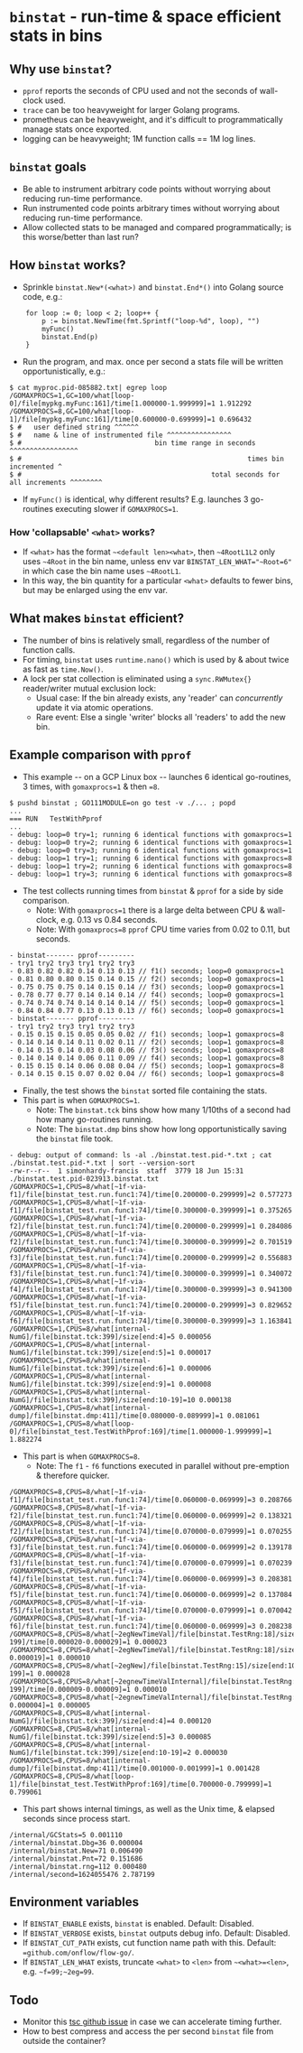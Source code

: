 # `binstat` - run-time & space efficient stats in bins

## Why use `binstat`?

* `pprof` reports the seconds of CPU used and not the seconds of wall-clock used.
* `trace` can be too heavyweight for larger Golang programs.
* prometheus can be heavyweight, and it's difficult to programmatically manage stats once exported.
* logging can be heavyweight; 1M function calls == 1M log lines.

## `binstat` goals

* Be able to instrument arbitrary code points without worrying about reducing run-time performance.
* Run instrumented code points arbitrary times without worrying about reducing run-time performance.
* Allow collected stats to be managed and compared programmatically; is this worse/better than last run?

## How `binstat` works?

* Sprinkle `binstat.New*(<what>)` and `binstat.End*()` into Golang source code, e.g.:

```
	for loop := 0; loop < 2; loop++ {
		p := binstat.NewTime(fmt.Sprintf("loop-%d", loop), "")
		myFunc()
		binstat.End(p)
	}
```

* Run the program, and max. once per second a stats file will be written opportunistically, e.g.:

```
$ cat myproc.pid-085882.txt| egrep loop
/GOMAXPROCS=1,GC=100/what[loop-0]/file[mypkg.myFunc:161]/time[1.000000-1.999999]=1 1.912292
/GOMAXPROCS=8,GC=100/what[loop-1]/file[mypkg.myFunc:161]/time[0.600000-0.699999]=1 0.696432
$ #   user defined string ^^^^^^
$ #   name & line of instrumented file ^^^^^^^^^^^^^^^^
$ #                                 bin time range in seconds ^^^^^^^^^^^^^^^^^
$ #                                                        times bin incremented ^
$ #                                               total seconds for all increments ^^^^^^^^
```

* If `myFunc()` is identical, why different results? E.g. launches 3 go-routines executing slower if `GOMAXPROCS=1`.

### How 'collapsable' `<what>` works?

* If `<what>` has the format `~<default len><what>`, then `~4RootL1L2` only uses `~4Root` in the bin name, unless env var `BINSTAT_LEN_WHAT="~Root=6"` in which case the bin name uses `~4RootL1`.
* In this way, the bin quantity for a particular `<what>` defaults to fewer bins, but may be enlarged using the env var.

## What makes `binstat` efficient?

* The number of bins is relatively small, regardless of the number of function calls.
* For timing, `binstat` uses `runtime.nano()` which is used by & about twice as fast as `time.Now()`.
* A lock per stat collection is eliminated using a `sync.RWMutex{}` reader/writer mutual exclusion lock:
  * Usual case: If the bin already exists, any 'reader' can *concurrently* update it via atomic operations.
  * Rare event: Else a single 'writer' blocks all 'readers' to add the new bin.

## Example comparison with `pprof`

* This example -- on a GCP Linux box -- launches 6 identical go-routines, 3 times, with `gomaxprocs=1` & then `=8`.

```
$ pushd binstat ; GO111MODULE=on go test -v ./... ; popd 
...
=== RUN   TestWithPprof
...
- debug: loop=0 try=1; running 6 identical functions with gomaxprocs=1
- debug: loop=0 try=2; running 6 identical functions with gomaxprocs=1
- debug: loop=0 try=3; running 6 identical functions with gomaxprocs=1
- debug: loop=1 try=1; running 6 identical functions with gomaxprocs=8
- debug: loop=1 try=2; running 6 identical functions with gomaxprocs=8
- debug: loop=1 try=3; running 6 identical functions with gomaxprocs=8
```

* The test collects running times from `binstat` & `pprof` for a side by side comparison.
  * Note: With `gomaxprocs=1` there is a large delta between CPU & wall-clock, e.g. 0.13 vs 0.84 seconds.
  * Note: With `gomaxprocs=8` `pprof` CPU time varies from 0.02 to 0.11, but  seconds.

```
- binstat------- pprof---------
- try1 try2 try3 try1 try2 try3
- 0.83 0.82 0.82 0.14 0.13 0.13 // f1() seconds; loop=0 gomaxprocs=1
- 0.81 0.80 0.80 0.15 0.14 0.15 // f2() seconds; loop=0 gomaxprocs=1
- 0.75 0.75 0.75 0.14 0.15 0.14 // f3() seconds; loop=0 gomaxprocs=1
- 0.78 0.77 0.77 0.14 0.14 0.14 // f4() seconds; loop=0 gomaxprocs=1
- 0.74 0.74 0.74 0.14 0.14 0.14 // f5() seconds; loop=0 gomaxprocs=1
- 0.84 0.84 0.77 0.13 0.13 0.13 // f6() seconds; loop=0 gomaxprocs=1
- binstat------- pprof---------
- try1 try2 try3 try1 try2 try3
- 0.15 0.15 0.15 0.05 0.05 0.02 // f1() seconds; loop=1 gomaxprocs=8
- 0.14 0.14 0.14 0.11 0.02 0.11 // f2() seconds; loop=1 gomaxprocs=8
- 0.14 0.15 0.14 0.03 0.08 0.06 // f3() seconds; loop=1 gomaxprocs=8
- 0.14 0.14 0.14 0.06 0.11 0.09 // f4() seconds; loop=1 gomaxprocs=8
- 0.15 0.15 0.14 0.06 0.08 0.04 // f5() seconds; loop=1 gomaxprocs=8
- 0.14 0.15 0.15 0.07 0.02 0.04 // f6() seconds; loop=1 gomaxprocs=8
```

* Finally, the test shows the `binstat` sorted file containing the stats.
* This part is when `GOMAXPROCS=1`.
  * Note: The `binstat.tck` bins show how many 1/10ths of a second had how many go-routines running.
  * Note: The `binstat.dmp` bins show how long opportunistically saving the `binstat` file took.

```
- debug: output of command: ls -al ./binstat.test.pid-*.txt ; cat ./binstat.test.pid-*.txt | sort --version-sort
-rw-r--r--  1 simonhardy-francis  staff  3779 18 Jun 15:31 ./binstat.test.pid-023913.binstat.txt
/GOMAXPROCS=1,CPUS=8/what[~1f-via-f1]/file[binstat_test.run.func1:74]/time[0.200000-0.299999]=2 0.577273
/GOMAXPROCS=1,CPUS=8/what[~1f-via-f1]/file[binstat_test.run.func1:74]/time[0.300000-0.399999]=1 0.375265
/GOMAXPROCS=1,CPUS=8/what[~1f-via-f2]/file[binstat_test.run.func1:74]/time[0.200000-0.299999]=1 0.284086
/GOMAXPROCS=1,CPUS=8/what[~1f-via-f2]/file[binstat_test.run.func1:74]/time[0.300000-0.399999]=2 0.701519
/GOMAXPROCS=1,CPUS=8/what[~1f-via-f3]/file[binstat_test.run.func1:74]/time[0.200000-0.299999]=2 0.556883
/GOMAXPROCS=1,CPUS=8/what[~1f-via-f3]/file[binstat_test.run.func1:74]/time[0.300000-0.399999]=1 0.340072
/GOMAXPROCS=1,CPUS=8/what[~1f-via-f4]/file[binstat_test.run.func1:74]/time[0.300000-0.399999]=3 0.941300
/GOMAXPROCS=1,CPUS=8/what[~1f-via-f5]/file[binstat_test.run.func1:74]/time[0.200000-0.299999]=3 0.829652
/GOMAXPROCS=1,CPUS=8/what[~1f-via-f6]/file[binstat_test.run.func1:74]/time[0.300000-0.399999]=3 1.163841
/GOMAXPROCS=1,CPUS=8/what[internal-NumG]/file[binstat.tck:399]/size[end:4]=5 0.000056
/GOMAXPROCS=1,CPUS=8/what[internal-NumG]/file[binstat.tck:399]/size[end:5]=1 0.000017
/GOMAXPROCS=1,CPUS=8/what[internal-NumG]/file[binstat.tck:399]/size[end:6]=1 0.000006
/GOMAXPROCS=1,CPUS=8/what[internal-NumG]/file[binstat.tck:399]/size[end:9]=1 0.000008
/GOMAXPROCS=1,CPUS=8/what[internal-NumG]/file[binstat.tck:399]/size[end:10-19]=10 0.000138
/GOMAXPROCS=1,CPUS=8/what[internal-dump]/file[binstat.dmp:411]/time[0.080000-0.089999]=1 0.081061
/GOMAXPROCS=1,CPUS=8/what[loop-0]/file[binstat_test.TestWithPprof:169]/time[1.000000-1.999999]=1 1.882274
```

* This part is when `GOMAXPROCS=8`.
  * Note: The `f1` - `f6` functions executed in parallel without pre-emption & therefore quicker.

```
/GOMAXPROCS=8,CPUS=8/what[~1f-via-f1]/file[binstat_test.run.func1:74]/time[0.060000-0.069999]=3 0.208766
/GOMAXPROCS=8,CPUS=8/what[~1f-via-f2]/file[binstat_test.run.func1:74]/time[0.060000-0.069999]=2 0.138321
/GOMAXPROCS=8,CPUS=8/what[~1f-via-f2]/file[binstat_test.run.func1:74]/time[0.070000-0.079999]=1 0.070255
/GOMAXPROCS=8,CPUS=8/what[~1f-via-f3]/file[binstat_test.run.func1:74]/time[0.060000-0.069999]=2 0.139178
/GOMAXPROCS=8,CPUS=8/what[~1f-via-f3]/file[binstat_test.run.func1:74]/time[0.070000-0.079999]=1 0.070239
/GOMAXPROCS=8,CPUS=8/what[~1f-via-f4]/file[binstat_test.run.func1:74]/time[0.060000-0.069999]=3 0.208381
/GOMAXPROCS=8,CPUS=8/what[~1f-via-f5]/file[binstat_test.run.func1:74]/time[0.060000-0.069999]=2 0.137084
/GOMAXPROCS=8,CPUS=8/what[~1f-via-f5]/file[binstat_test.run.func1:74]/time[0.070000-0.079999]=1 0.070042
/GOMAXPROCS=8,CPUS=8/what[~1f-via-f6]/file[binstat_test.run.func1:74]/time[0.060000-0.069999]=3 0.208238
/GOMAXPROCS=8,CPUS=8/what[~2egNewTimeVal]/file[binstat.TestRng:18]/size[end:100-199]/time[0.000020-0.000029]=1 0.000023
/GOMAXPROCS=8,CPUS=8/what[~2egNewTimeVal]/file[binstat.TestRng:18]/size[pnt:myPnt]/time[0.000010-0.000019]=1 0.000010
/GOMAXPROCS=8,CPUS=8/what[~2egNew]/file[binstat.TestRng:15]/size[end:100-199]=1 0.000028
/GOMAXPROCS=8,CPUS=8/what[~2egnewTimeValInternal]/file[binstat.TestRng:22]/size[new:100-199]/time[0.000009-0.000009]=1 0.000010
/GOMAXPROCS=8,CPUS=8/what[~2egnewTimeValInternal]/file[binstat.TestRng:22]/size[pnt:myPnt]/time[0.000004-0.000004]=1 0.000005
/GOMAXPROCS=8,CPUS=8/what[internal-NumG]/file[binstat.tck:399]/size[end:4]=4 0.000120
/GOMAXPROCS=8,CPUS=8/what[internal-NumG]/file[binstat.tck:399]/size[end:5]=3 0.000085
/GOMAXPROCS=8,CPUS=8/what[internal-NumG]/file[binstat.tck:399]/size[end:10-19]=2 0.000030
/GOMAXPROCS=8,CPUS=8/what[internal-dump]/file[binstat.dmp:411]/time[0.001000-0.001999]=1 0.001428
/GOMAXPROCS=8,CPUS=8/what[loop-1]/file[binstat_test.TestWithPprof:169]/time[0.700000-0.799999]=1 0.799061
```

* This part shows internal timings, as well as the Unix time, & elapsed seconds since process start.

```
/internal/GCStats=5 0.001110
/internal/binstat.Dbg=36 0.000004
/internal/binstat.New=71 0.006490
/internal/binstat.Pnt=72 0.151686
/internal/binstat.rng=112 0.000480
/internal/second=1624055476 2.787199
```

## Environment variables

* If `BINSTAT_ENABLE` exists, `binstat` is enabled. Default: Disabled.
* If `BINSTAT_VERBOSE` exists, `binstat` outputs debug info. Default: Disabled.
* If `BINSTAT_CUT_PATH` exists, cut function name path with this. Default: `=github.com/onflow/flow-go/`.
* If `BINSTAT_LEN_WHAT` exists, truncate `<what>` to `<len>` from `~<what>=<len>`, e.g. `~f=99;~2eg=99`.

## Todo

* Monitor this [tsc github issue](https://github.com/templexxx/tsc/issues/8) in case we can accelerate timing further.
* How to best compress and access the per second `binstat` file from outside the container?
